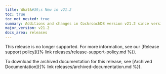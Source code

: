 ```yaml
---
title: What&#39;s New in v21.2
toc: true
toc_not_nested: true
summary: Additions and changes in CockroachDB version v21.2 since version v21.1
major_version: v21.2
docs_area: releases
---
```


<a name="v21-2-0"></a>

This release is no longer supported. For more information, see our [Release support policy]({% link releases/release-support-policy.md %}). 

To download the archived documentation for this release, see [Archived Documentation]({% link releases/archived-documentation.md %}).
